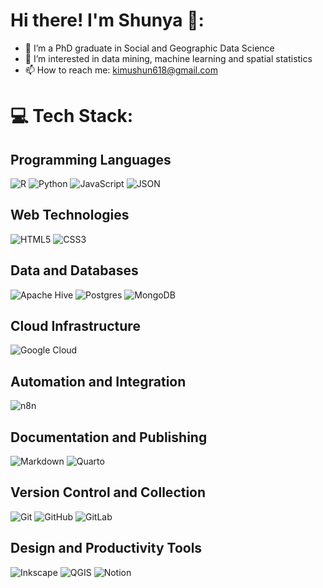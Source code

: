 # Hi there! I'm Shunya 👋:

- 🔭 I’m a PhD graduate in Social and Geographic Data Science
- 🌱 I’m interested in data mining, machine learning and spatial statistics
- 📫 How to reach me: [kimushun618@gmail.com](mailto:kimushun618@gmail.com)

# 💻 Tech Stack:
## Programming Languages
![R](https://img.shields.io/badge/r-%23276DC3.svg?style=for-the-badge&logo=r&logoColor=white) ![Python](https://img.shields.io/badge/python-3670A0?style=for-the-badge&logo=python&logoColor=ffdd54) ![JavaScript](https://img.shields.io/badge/javascript-%23323330.svg?style=for-the-badge&logo=javascript&logoColor=%23F7DF1E) ![JSON](https://img.shields.io/badge/json-%23E34F26.svg?style=for-the-badge&logo=json&logoColor=white)
## Web Technologies
![HTML5](https://img.shields.io/badge/html5-E34F26?style=for-the-badge&logo=html5&logoColor=white) ![CSS3](https://img.shields.io/badge/css3-1572B6?style=for-the-badge&logo=css3&logoColor=white)
## Data and Databases
![Apache Hive](https://img.shields.io/badge/Apache%20Hive-FDEE21?style=for-the-badge&logo=apachehive&logoColor=black) ![Postgres](https://img.shields.io/badge/postgres-%23316192.svg?style=for-the-badge&logo=postgresql&logoColor=white) ![MongoDB](https://img.shields.io/badge/mongodb-%2347A248.svg?style=for-the-badge&logo=mongodb&logoColor=white)
## Cloud Infrastructure
![Google Cloud](https://img.shields.io/badge/GoogleCloud-%234285F4.svg?style=for-the-badge&logo=google-cloud&logoColor=white)  
## Automation and Integration
![n8n](https://img.shields.io/badge/n8n-%23000000.svg?style=for-the-badge&logo=n8n&logoColor=white)
## Documentation and Publishing
![Markdown](https://img.shields.io/badge/markdown-%23000000.svg?style=for-the-badge&logo=markdown&logoColor=white) ![Quarto](https://img.shields.io/badge/quarto-%230073EA.svg?style=for-the-badge&logo=quarto&logoColor=white)
## Version Control and Collection
![Git](https://img.shields.io/badge/git-%23F05033.svg?style=for-the-badge&logo=git&logoColor=white) ![GitHub](https://img.shields.io/badge/github-%23121011.svg?style=for-the-badge&logo=github&logoColor=white) ![GitLab](https://img.shields.io/badge/gitlab-%23181717.svg?style=for-the-badge&logo=gitlab&logoColor=white) 
## Design and Productivity Tools
![Inkscape](https://img.shields.io/badge/Inkscape-e0e0e0?style=for-the-badge&logo=inkscape&logoColor=080A13) ![QGIS](https://img.shields.io/badge/QGIS-%2300824D.svg?style=for-the-badge&logo=qgis&logoColor=white) ![Notion](https://img.shields.io/badge/Notion-%23000000.svg?style=for-the-badge&logo=notion&logoColor=white)
